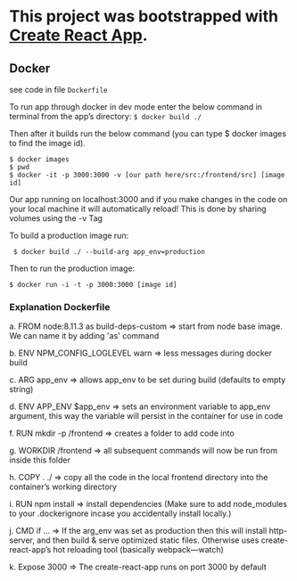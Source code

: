 # This project was bootstrapped with [Create React App](https://github.com/facebookincubator/create-react-app).

## Docker
see code in file `Dockerfile`

To run app through docker in dev mode enter the below command in terminal from the app’s directory: 
``
$ docker build ./
``

Then after it builds run the below command (you can type $ docker images to find the image id).
```
$ docker images
$ pwd
$ docker -it -p 3000:3000 -v [our path here/src:/frontend/src] [image id]
```

Our app running on localhost:3000 and if you make changes in the code on your local machine it will automatically reload! This is done by sharing volumes using the -v Tag

To build a production image run:

```
 $ docker build ./ --build-arg app_env=production
```

Then to run the production image:
```
$ docker run -i -t -p 3000:3000 [image id]
```

### Explanation Dockerfile
a. FROM node:8.11.3 as build-deps-custom => start from node base image. We can name it by adding 'as' command

b. ENV NPM_CONFIG_LOGLEVEL warn => less messages during docker build

c. ARG app_env => allows app_env to be set during build (defaults to empty string)

d. ENV APP_ENV $app_env => sets an environment variable to app_env argument, this way the variable will persist in the container for use in code

f. RUN mkdir -p /frontend => creates a folder to add code into

g. WORKDIR /frontend => all subsequent commands will now be run from inside this folder

h. COPY . ./ => copy all the code in the local frontend directory into the container’s working directory

i. RUN npm install => install dependencies (Make sure to add node_modules to your .dockerignore incase you accidentally install locally.)

j. CMD if ... => If the arg_env was set as production then this will install http-server, and then build & serve optimized static files. Otherwise uses create-react-app’s hot reloading tool (basically webpack—watch)

k. Expose 3000 => The create-react-app runs on port 3000 by default